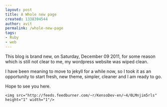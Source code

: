 ```yaml
---
layout: post
title: A Whole new page
created: 1338394544
author: avit
permalink: /whole-new-page
tags:
- Ruby
- web
---
```

<p>This blog is brand new, on Saturday, December 09 2011, for some reason which is still not clear to me, my wordpress website was wiped clean.</p>

<p>I have been meaning to move to jekyll for a while now, so I took it as an opportunity to start fresh, new theme, simpler, cleaner and I am ready to go.</p>

<p>Hope to see you here.</p>
      
    <img src="http://feeds.feedburner.com/~r/KensoDev-en/~4/0LMnjim5rls" height="1" width="1"/>
